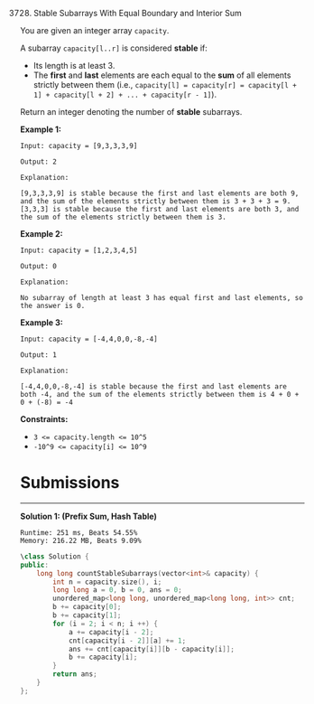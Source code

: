 3728. Stable Subarrays With Equal Boundary and Interior Sum

You are given an integer array `capacity`.

A subarray `capacity[l..r]` is considered **stable** if:

* Its length is at least 3.
* The **first** and **last** elements are each equal to the **sum** of all elements strictly between them (i.e., `capacity[l] = capacity[r] = capacity[l + 1] + capacity[l + 2] + ... + capacity[r - 1]`).

Return an integer denoting the number of **stable** subarrays.

 

**Example 1:**
```
Input: capacity = [9,3,3,3,9]

Output: 2

Explanation:

[9,3,3,3,9] is stable because the first and last elements are both 9, and the sum of the elements strictly between them is 3 + 3 + 3 = 9.
[3,3,3] is stable because the first and last elements are both 3, and the sum of the elements strictly between them is 3.
```

**Example 2:**
```
Input: capacity = [1,2,3,4,5]

Output: 0

Explanation:

No subarray of length at least 3 has equal first and last elements, so the answer is 0.
```

**Example 3:**
```
Input: capacity = [-4,4,0,0,-8,-4]

Output: 1

Explanation:

[-4,4,0,0,-8,-4] is stable because the first and last elements are both -4, and the sum of the elements strictly between them is 4 + 0 + 0 + (-8) = -4
```
 

**Constraints:**

* `3 <= capacity.length <= 10^5`
* `-10^9 <= capacity[i] <= 10^9`

# Submissions
---
**Solution 1: (Prefix Sum, Hash Table)**
```
Runtime: 251 ms, Beats 54.55%
Memory: 216.22 MB, Beats 9.09%
```
```c++
\class Solution {
public:
    long long countStableSubarrays(vector<int>& capacity) {
        int n = capacity.size(), i;
        long long a = 0, b = 0, ans = 0;
        unordered_map<long long, unordered_map<long long, int>> cnt;
        b += capacity[0];
        b += capacity[1];
        for (i = 2; i < n; i ++) {
            a += capacity[i - 2];
            cnt[capacity[i - 2]][a] += 1;
            ans += cnt[capacity[i]][b - capacity[i]];
            b += capacity[i];
        }
        return ans;
    }
};
```
